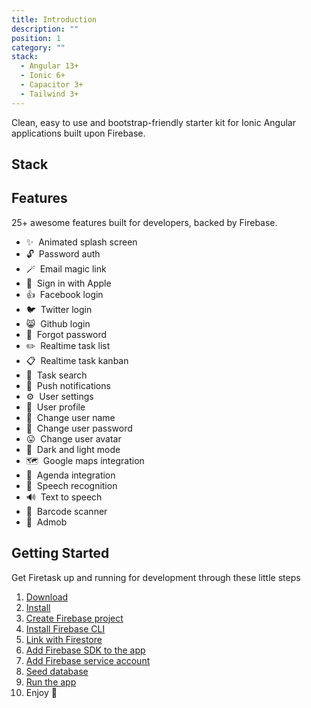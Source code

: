 ```yaml
---
title: Introduction
description: ""
position: 1
category: ""
stack:
  - Angular 13+
  - Ionic 6+
  - Capacitor 3+
  - Tailwind 3+
---
```


Clean, easy to use and bootstrap-friendly starter kit for Ionic Angular applications built upon Firebase.

## Stack

<list :items="stack"></list>

## Features

25+ awesome features built for developers, backed by Firebase.

- ✨&nbsp; Animated splash screen
- 🔓&nbsp; Password auth
- 🪄&nbsp; Email magic link
- 🍎&nbsp; Sign in with Apple
- 👍&nbsp; Facebook login
- 🐦&nbsp; Twitter login
- 😸&nbsp; Github login
- 🔐&nbsp; Forgot password
- ✏️&nbsp; Realtime task list
- 📋&nbsp; Realtime task kanban
- 🔎&nbsp; Task search
- 📢&nbsp; Push notifications
- ⚙️&nbsp; User settings
- 💁&nbsp; User profile
- 🔧&nbsp; Change user name
- 🔑&nbsp; Change user password
- 😛&nbsp; Change user avatar
- 🌙&nbsp; Dark and light mode
- 🗺️&nbsp; Google maps integration
- 📕&nbsp; Agenda integration
- 🎤&nbsp; Speech recognition
- 🔊&nbsp; Text to speech
- 🔦&nbsp; Barcode scanner
- 📱&nbsp; Admob

## Getting Started

Get Firetask up and running for development through these little steps

1. [Download](/setup/download)
2. [Install](/setup/install)
3. [Create Firebase project](/setup/firebase-create-project)
4. [Install Firebase CLI](/setup/firebase-install-cli)
5. [Link with Firestore](/setup/firebase-link-firestore)
6. [Add Firebase SDK to the app](/setup/firebase-add-sdk)
7. [Add Firebase service account](/setup/firebase-add-service-account)
8. [Seed database](/setup/seed-database)
9. [Run the app](/setup/run-app)
10. Enjoy 🥳

